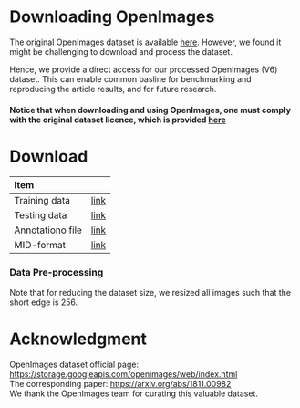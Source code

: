 # Downloading OpenImages

The original OpenImages dataset is available [here](https://storage.googleapis.com/openimages/web/index.html). However, we found it might be challenging to download and process the dataset. 

Hence, we provide a direct access for our processed OpenImages (V6) dataset.
This can enable common basline for benchmarking and reproducing the article results, and for future research.

#### Notice that when downloading and using OpenImages, one must comply with the original dataset licence, which is provided [here](https://storage.googleapis.com/openimages/web/factsfigures.html#:~:text=red%20indicates%20negatives.-,Licenses,-The%20annotations%20are)

# Download

| Item                    |         | 
| :---                     | :---:      |
| Training data                    | [link](https://miil-public-eu.oss-eu-central-1.aliyuncs.com/public/Open_Images_V6/train.tar.gz)        | 
| Testing data           |  [link](https://miil-public-eu.oss-eu-central-1.aliyuncs.com/public/Open_Images_V6/test.tar.gz)    |
| Annotationo file       | [link](https://miil-public-eu.oss-eu-central-1.aliyuncs.com/public/Open_Images_V6/data.csv)   |
| MID-format   | [link](https://miil-public-eu.oss-eu-central-1.aliyuncs.com/public/Open_Images_V6/mid_to_classes.pth)    |


### Data Pre-processing
Note that for reducing the dataset size, we resized all images such that the short edge is 256.


# Acknowledgment
OpenImages dataset official page: https://storage.googleapis.com/openimages/web/index.html<br>
The corresponding paper: https://arxiv.org/abs/1811.00982<br>
We thank the OpenImages team for curating this valuable dataset. 

<!---
Our motivation is to provide an easy and accessible way for downloading the dataset, and reproducing the article results.
!--->


